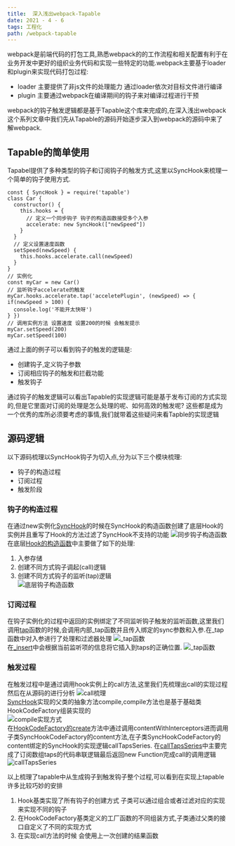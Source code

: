 ```yaml
---
title:  深入浅出webpack-Tapable
date: 2021 - 4 - 6
tags: 工程化
path: /webpack-tapable
---
```


webpack是前端代码的打包工具,熟悉webpack的的工作流程和相关配置有利于在业务开发中更好的组织业务代码和实现一些特定的功能.webpack主要基于loader和plugin来实现代码打包过程:
* loader 主要提供了非js文件的处理能力 通过loader依次对目标文件进行编译
* plugin 主要通过webpack在编译期间的钩子来对编译过程进行干预  

webpack的钩子触发逻辑都是基于Tapable这个库来完成的,在深入浅出webpack这个系列文章中我们先从Tapable的源码开始逐步深入到webpack的源码中来了解webpack.

## Tapable的简单使用
Tapabel提供了多种类型的钩子和订阅钩子的触发方式,这里以SyncHook来梳理一个简单的钩子使用方式.

    const { SyncHook } = require('tapable')
    class Car {
      constructor() {
        this.hooks = {
          // 定义一个同步钩子 钩子的构造函数接受多个入参
          accelerate: new SyncHook(["newSpeed"])
        }
      }
      // 定义设置速度函数
      setSpeed(newSpeed) {
        this.hooks.accelerate.call(newSpeed)
      }
    }
    // 实例化
    const myCar = new Car()
    // 监听钩子accelerate的触发 
    myCar.hooks.accelerate.tap('acceletePlugin', (newSpeed) => { if(newSpeed > 100) {
      console.log('不能开太快呀')
    } })
    // 调用实例方法 设置速度 设置200的时候 会触发提示
    myCar.setSpeed(200)
    myCar.setSpeed(100)

通过上面的例子可以看到钩子的触发的逻辑是:  
* 创建钩子,定义钩子参数
* 订阅相应钩子的触发和拦截功能
* 触发钩子  

通过钩子的触发逻辑可以看出Tapable的实现逻辑可能是基于发布订阅的方式实现的,但是它里面对订阅的处理是怎么处理的呢、如何高效的触发呢? 这些都是成为一个优秀的库所必须要考虑的事情,我们就带着这些疑问来看Tapble的实现逻辑

## 源码逻辑
以下源码梳理以SyncHook钩子为切入点,分为以下三个模块梳理:
* 钩子的构造过程
* 订阅过程
* 触发阶段

### 钩子的构造过程
在通过new实例化[SyncHook](https://github.com/webpack/tapable/blob/acd0a66d3769120b1e9e5b66823475043237f30b/lib/SyncHook.js#L35)的时候在SyncHook的构造函数创建了底层Hook的实例并且重写了Hook的方法过滤了SyncHook不支持的功能
![同步钩子构造函数](./webpackTapable/SyncHookCon.png)
在底层[Hook的构造函数](https://github.com/webpack/tapable/blob/acd0a66d3769120b1e9e5b66823475043237f30b/lib/Hook.js#L25)中主要做了如下的处理:
1. 入参存储 
2. 创建不同方式钩子调起(call)逻辑
3. 创建不同方式钩子的监听(tap)逻辑  
![底层钩子构造函数](./webpackTapable/hookCon.png)  

### 订阅过程
在钩子实例化的过程中返回的实例绑定了不同监听钩子触发的监听函数,这里我们调用[tap](https://github.com/webpack/tapable/blob/acd0a66d3769120b1e9e5b66823475043237f30b/lib/Hook.js#L77)函数的时候,会调用内部_tap函数并且传入绑定的sync参数和入参.在_tap函数中对入参进行了处理和过滤器处理
![_tap函数](./webpackTapable/tap.png)  
在[_insert](https://github.com/webpack/tapable/blob/acd0a66d3769120b1e9e5b66823475043237f30b/lib/Hook.js#L136)中会根据当前监听项的信息将它插入到taps的正确位置.
![_tap函数](./webpackTapable/insert.png)  

### 触发过程
在触发过程中是通过调用hook实例上的call方法,这里我们先梳理出call的实现过程然后在从源码的进行分析
![call梳理](./webpackTapable/call.jpg)  
[SyncHook](https://github.com/webpack/tapable/blob/acd0a66d3769120b1e9e5b66823475043237f30b/lib/SyncHook.js#L40)实现的父类的抽象方法compile,compile方法也是基于基础类HookCodeFactory组装实现的  
![compile实现方式](./webpackTapable/compile.png)  
在[HookCodeFactory的create](https://github.com/webpack/tapable/blob/acd0a66d3769120b1e9e5b66823475043237f30b/lib/HookCodeFactory.js#L14)方法中通过调用contentWithInterceptors进而调用子类SyncHookCodeFactory的content方法,在子类SyncHookCodeFactory的content绑定的SyncHook的实现逻辑callTapsSeries.
在[callTapsSeries](https://github.com/webpack/tapable/blob/acd0a66d3769120b1e9e5b66823475043237f30b/lib/HookCodeFactory.js#L276)中主要完成了订阅数组taps的代码串联逻辑最后返回new Function完成call的调用逻辑  
![callTapsSeries](./webpackTapable/callTapsSeries.png)

以上梳理了tapable中从生成钩子到触发钩子整个过程,可以看到在实现上tapable许多比较巧妙的安排
1. Hook基类实现了所有钩子的创建方式 子类可以通过组合或者过滤对应的实现来实现不同的钩子
2. 在HookCodeFactory基类定义的工厂函数的不同组装方式,子类通过父类的接口自定义了不同的实现方式
3. 在实现call方法的时候 会使用上一次创建的结果函数

